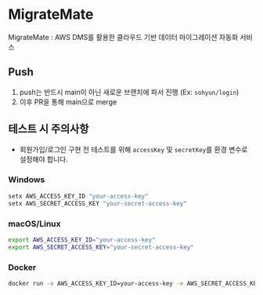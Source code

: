 # MigrateMate
MigrateMate : AWS DMS를 활용한 클라우드 기반 데이터 마이그레이션 자동화 서비스

## Push
1. push는 반드시 main이 아닌 새로운 브랜치에 파서 진행 (Ex: `sohyun/login`)
2. 이후 PR을 통해 main으로 merge

## 테스트 시 주의사항
- 회원가입/로그인 구현 전 테스트를 위해 `accessKey` 및 `secretKey`를 환경 변수로 설정해야 합니다.
  
### Windows  
```bash
setx AWS_ACCESS_KEY_ID "your-access-key"
setx AWS_SECRET_ACCESS_KEY "your-secret-access-key"
```

### macOS/Linux
```bash
export AWS_ACCESS_KEY_ID="your-access-key"
export AWS_SECRET_ACCESS_KEY="your-secret-access-key"
```

### Docker
```bash
docker run -e AWS_ACCESS_KEY_ID=your-access-key -e AWS_SECRET_ACCESS_KEY=your-secret-access-key my-docker-image
```
